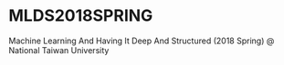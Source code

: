 # MLDS2018SPRING
Machine Learning And Having It Deep And Structured (2018 Spring) @ National Taiwan University
